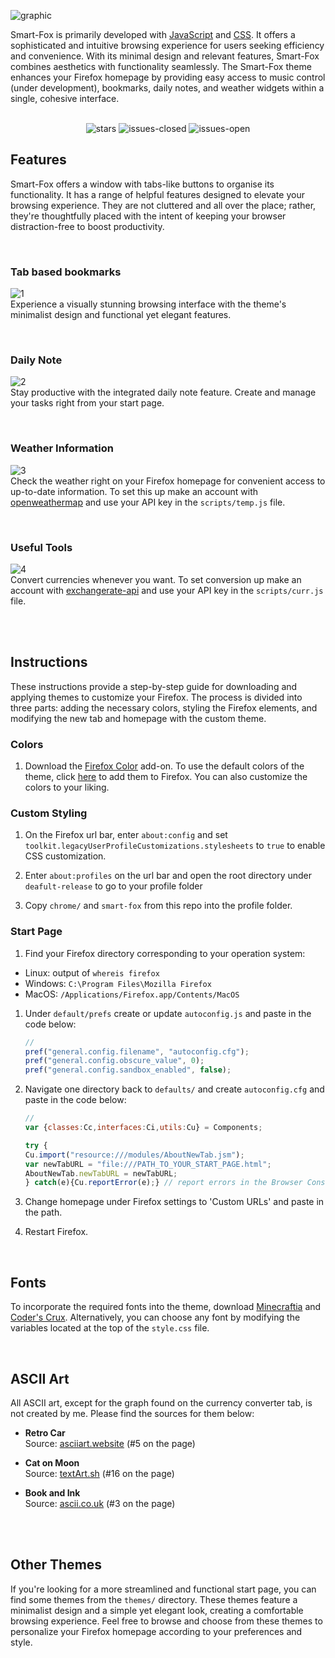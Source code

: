 ![graphic](https://github.com/ycatsh/smart-fox/assets/91330011/8872af68-711f-480b-9b7e-2304402c0c42)
<br>

Smart-Fox is primarily developed with [JavaScript](https://en.wikipedia.org/wiki/JavaScript) and [CSS](https://developer.mozilla.org/en-US/docs/Web/CSS). It offers a sophisticated and intuitive browsing experience for users seeking efficiency and convenience. With its minimal design and relevant features, Smart-Fox combines aesthetics with functionality seamlessly. The Smart-Fox theme enhances your Firefox homepage by providing easy access to music control (under development), bookmarks, daily notes, and weather widgets within a single, cohesive interface.
<br>
<br>
<div align="center">
    
![stars](https://img.shields.io/github/stars/ycatsh/smart-fox?&color=3b3d3f&labelColor=1d1e1f&style=for-the-badge)
![issues-closed](https://img.shields.io/github/issues-closed/ycatsh/smart-fox?color=3b3d3f&labelColor=1d1e1f&style=for-the-badge)
![issues-open](https://img.shields.io/github/issues/ycatsh/smart-fox?color=3b3d3f&labelColor=1d1e1f&style=for-the-badge)
    
</div>

## Features
Smart-Fox offers a window with tabs-like buttons to organise its functionality. It has a range of helpful features designed to elevate your browsing experience. They are not cluttered and all over the place; rather, they're thoughtfully placed with the intent of keeping your browser distraction-free to boost productivity. 

<br>

### Tab based bookmarks
![1](https://github.com/ycatsh/smart-fox/assets/91330011/30429133-6bb3-4734-b4e6-1ae1274cc4bb)
<br>
Experience a visually stunning browsing interface with the theme's minimalist design and functional yet elegant features.

<br>

### Daily Note
![2](https://github.com/ycatsh/smart-fox/assets/91330011/9337426b-3144-44da-a1be-ec9dd33bac55)
<br>
Stay productive with the integrated daily note feature. Create and manage your tasks right from your start page.

<br>

### Weather Information 
![3](https://github.com/ycatsh/smart-fox/assets/91330011/4e98d673-1f33-4d5d-b20c-426116ae58c3)
<br>
Check the weather right on your Firefox homepage for convenient access to up-to-date information. To set this up make an account with [openweathermap](https://openweathermap.org/) and use your API key in the `scripts/temp.js` file.

<br>

### Useful Tools 
![4](https://github.com/ycatsh/smart-fox/assets/91330011/ac75ab68-a842-4ce3-baf2-0286e4178713)
<br>
Convert currencies whenever you want. To set conversion up make an account with [exchangerate-api](https://app.exchangerate-api.com/) and use your API key in the `scripts/curr.js` file.


<br>
<br>

## Instructions   
These instructions provide a step-by-step guide for downloading and applying themes to customize your Firefox. The process is divided into three parts: adding the necessary colors, styling the Firefox elements, and modifying the new tab and homepage with the custom theme.

### Colors

1. Download the [Firefox Color](https://addons.mozilla.org/en-US/firefox/addon/firefox-color/) add-on. To use the default colors of the theme, click [here](https://color.firefox.com/?theme=XQAAAAKEAwAAAAAAAABBKYhm849SCicxcUUSqiuG_ebZUZXOFqqYn_O4akhBDGiaWd0FjBOq31N1Flo2QaWxtQ6soXvQmPL_Upd3YVaTP-QTAEKfKo8_hUfLueZP0k-rmfVo_jfFNFb9HyVOXU-NXjQTv-zSu7Kg9-Tq4byjMV_kXKgDR38tZi2Sj_zhU8Yx8VVEDTHPt_Hrq_c76cKBmBJ7cdswAG8dWDtuxHy-h8_3x4rFOA9xicLWh1BQYBcy6btytJVQesYC7-wijAstUFJCME_7oZf8zWtJwxFNeZWnIlN0udLKf9nEhZ8dGv2LxOyfB9o6IxUESTxlqTIxJd6KXPKluMOGt7dQEEFyS5cdLcpkX0tJ0783fdze03GDAFjNR4SgEdnTOyL2G7UFsfP7SQmn35SPgaMXALaNe85AqRcMUx1yZ2OW8sLmiCDaoXA9kWgKSBae2ugq6SbaAT2Zft0--OQgTJtn8Y9Vonp3a7JRa-8kQBDrF880_ff6Cg) to add them to Firefox. You can also customize the colors to your liking. 

### Custom Styling

1. On the Firefox url bar, enter `about:config` and set `toolkit.legacyUserProfileCustomizations.stylesheets` to `true` to enable CSS customization. 

2. Enter `about:profiles` on the url bar and open the root directory under `deafult-release` to go to your profile folder 
   
3. Copy `chrome/` and `smart-fox` from this repo into the profile folder.

### Start Page

1. Find your Firefox directory corresponding to your operation system:
- Linux: output of `whereis firefox`
- Windows: `C:\Program Files\Mozilla Firefox`
- MacOS: `/Applications/Firefox.app/Contents/MacOS`
   
1. Under `default/prefs` create or update `autoconfig.js` and paste in the code below:
    ```javascript
    //
    pref("general.config.filename", "autoconfig.cfg");
    pref("general.config.obscure_value", 0);
    pref("general.config.sandbox_enabled", false); 
    ```

2. Navigate one directory back to `defaults/` and create `autoconfig.cfg` and paste in the code below:
    ```javascript
    //  
    var {classes:Cc,interfaces:Ci,utils:Cu} = Components;  
    
    try {  
    Cu.import("resource:///modules/AboutNewTab.jsm");  
    var newTabURL = "file:///PATH_TO_YOUR_START_PAGE.html";  
    AboutNewTab.newTabURL = newTabURL;  
    } catch(e){Cu.reportError(e);} // report errors in the Browser Console  
    ```

3. Change homepage under Firefox settings to 'Custom URLs' and paste in the path. 

4. Restart Firefox. 

<br>

## Fonts

To incorporate the required fonts into the theme, download [Minecraftia](https://www.dafont.com/minecraftia.font) and [Coder's Crux](https://www.dafont.com/coders-crux.font). Alternatively, you can choose any font by modifying the variables located at the top of the `style.css` file.

<br>

## ASCII Art

All ASCII art, except for the graph found on the currency converter tab, is not created by me. Please find the sources for them below:  

- **Retro Car**  
  Source: [asciiart.website](https://asciiart.website/index.php?art=transportation/cars) (#5 on the page)

- **Cat on Moon**  
  Source: [textArt.sh](https://textart.sh/topic/moon) (#16 on the page)

- **Book and Ink**  
  Source: [ascii.co.uk](https://ascii.co.uk/art/books) (#3 on the page)



<br>
<br>

## Other Themes 
If you're looking for a more streamlined and functional start page, you can find some themes from the `themes/` directory. These themes feature a minimalist design and a simple yet elegant look, creating a comfortable browsing experience. Feel free to browse and choose from these themes to personalize your Firefox homepage according to your preferences and style.
